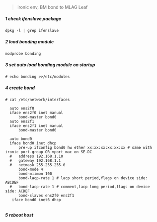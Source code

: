 > ironic env, BM bond to MLAG Leaf 

##### 1 check ifenslave package
```shell
dpkg -l | grep ifenslave
```
##### 2 load bonding module
```shell
modprobe bonding
```
##### 3 set auto load bonding module on startup
```shell
# echo bonding >>/etc/modules
```

##### 4 create bond
```shell
# cat /etc/network/interfaces

  auto ens2f0
  iface ens2f0 inet manual
      bond-master bond0
  auto ens2f1
  iface ens2f1 inet manual
      bond-master bond0

  auto bond0
  iface bond0 inet dhcp
      pre-up ifconfig bond0 hw ether xx:xx:xx:xx:xx:xx # same with ironic port-group OR vport mac on SE-DC
  #   address 192.168.1.10
  #   gateway 192.168.1.1
  #   netmask 255.255.255.0
      bond-mode 4
      bond-miimon 100
      bond-lacp-rate 1 # lacp short period,flags on device side: ABCDEF
  #   bond-lacp-rate 1 # comment,lacp long period,flags on device side: ACDEF
      bond-slaves ens2f0 ens2f1
   iface bond0 inet6 dhcp
      
```
##### 5 reboot host

